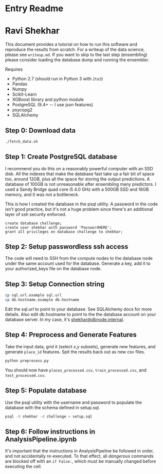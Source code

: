 # Entry Readme
# Ravi Shekhar

This document provides a tutorial on how to run this software and reproduce the 
results from scratch. For a writeup of the data science, please see 
`writeup.md`. If you want to skip to the last step (ensembling) please consider
loading the database dump and running the ensembler. 

Requires
- Python 2.7 (should run in Python 3 with `2to3`)
- Pandas
- Numpy
- Scikit-Learn
- XGBoost library and python module
- PostgreSQL (9.4+ -- I use json features)
- psycopg2
- SQLAlchemy


## Step 0: Download data

```bash
./fetch_data.sh
```

## Step 1: Create PostgreSQL database

I recommend you do this on a reasonably powerful computer with an SSD disk. All 
the indexes that make the database fast take up a fair bit of space too, around
12GB, plus all the space for storing the output predictions. A database of 100GB
is not unreasonable after ensembling many predictors. I used a Sandy Bridge 
quad core i5 4.0 GHz with a 500GB SSD and 16GB memory, and it was not a 
bottleneck.

This is how I created the database in the psql utility. A password in the code
isn't good practice, but it's not a huge problem since there's an additional
layer of ssh security enforced.

```
create database challenge;
create user shekhar with password 'PasswordHERE';
grant all privileges on database challenge to shekhar;
```

## Step 2: Setup passwordless ssh access

The code will need to SSH from the compute nodes to the database node under
the same account used for the database. Generate a key, add it to your 
authorized_keys file on the database node.


## Step 3: Setup Connection string

```bash
cp sql.url.example sql.url
cp db.hostname.example db.hostname
```

Edit the sql.url to point to your database. See SQLAlchemy docs for more 
details. Also edit db.hostname to point to the the database account on your 
database server. In my case, it's shekhar@dbnode.internal.


## Step 4: Preprocess and Generate Features

Take the input data, grid it (select x,y subsets), generate new features, 
and generate `place_id` features. Spit the results back out as new csv files.

```bash
python preprocess.py
```

You should now have `places_processed.csv`, `train_processed.csv`, and 
`test_processed.csv`. 

## Step 5: Populate database

Use the psql utility with the username and password to populate the database
with the schema defined in setup.sql.

```bash
psql -U shekhar -d challenge < setup.sql
```

## Step 6: Follow instructions in AnalysisPipeline.ipynb

It's important that the instructions in AnalysisPipeline be followed in order,
and not accidentally re-executed. To that effect, all *dangerous* commands are
blocked off with an `if False:`, which must be manually changed before executing
the cell.
